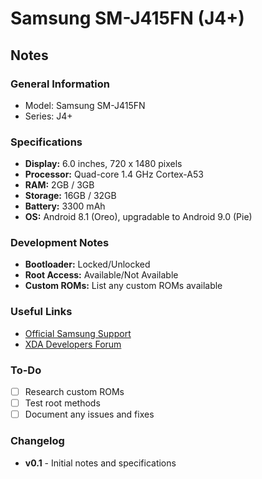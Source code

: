 # Samsung SM-J415FN (J4+)

## Notes

### General Information
- Model: Samsung SM-J415FN
- Series: J4+

### Specifications
- **Display:** 6.0 inches, 720 x 1480 pixels
- **Processor:** Quad-core 1.4 GHz Cortex-A53
- **RAM:** 2GB / 3GB
- **Storage:** 16GB / 32GB
- **Battery:** 3300 mAh
- **OS:** Android 8.1 (Oreo), upgradable to Android 9.0 (Pie)

### Development Notes
- **Bootloader:** Locked/Unlocked
- **Root Access:** Available/Not Available
- **Custom ROMs:** List any custom ROMs available

### Useful Links
- [Official Samsung Support](https://www.samsung.com/support/)
- [XDA Developers Forum](https://forum.xda-developers.com/)

### To-Do
- [ ] Research custom ROMs
- [ ] Test root methods
- [ ] Document any issues and fixes

### Changelog
- **v0.1** - Initial notes and specifications
